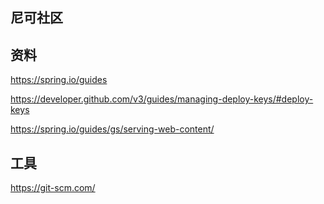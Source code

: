 ## 尼可社区

## 资料
https://spring.io/guides

https://developer.github.com/v3/guides/managing-deploy-keys/#deploy-keys

https://spring.io/guides/gs/serving-web-content/
## 工具
https://git-scm.com/